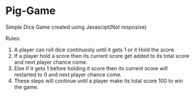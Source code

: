 # Pig-Game
Simple Dice Game created using Javascipt(Not resposive)

Rules:
1. A player can roll dice continuosly until it gets 1 or it Hold the score.
2. If a player hold a score then its current score get added to its total score and next player chance come.
3. Else if it gets 1 before holding it score then its current score will restarted to 0 and next player chance come.
4. These steps will continue until a player make its total score 100 to win the game. 
